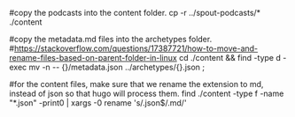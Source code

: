 #copy the podcasts into the content folder.
cp -r ../spout-podcasts/* ./content

#copy the metadata.md files into the archetypes folder.
#https://stackoverflow.com/questions/17387721/how-to-move-and-rename-files-based-on-parent-folder-in-linux
cd ./content && find -type d -exec mv -n -- {}/metadata.json ../archetypes/{}.json \;

#for the content files, make sure that we rename the extension to md, instead of json so that hugo will process them. 
find ./content -type f -name "*.json" -print0 | xargs -0 rename 's/.json$/.md/'